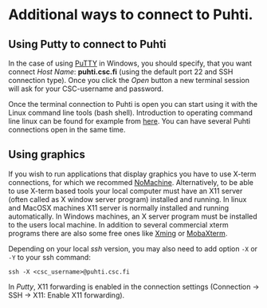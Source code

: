 # Additional ways to connect to Puhti.


## Using Putty to connect to Puhti

In the case of using [PuTTY](https://putty.org/) in Windows, you should specify, that you want connect _Host Name_: **puhti.csc.fi** (using the default port 22 and SSH connection type). Once you click the _Open_ button a new terminal session will ask for your CSC-username and password.

Once the terminal connection to Puhti is open you can start using it with the Linux command line tools (bash shell). Introduction to
operating command line linux can be found for example from [here](https://research.csc.fi/csc-guide-linux-basics-for-csc). You can have several Puhti connections open in the same time.


## Using graphics

If you wish to run applications that display graphics you have to use X-term connections, for which we recommed [NoMachine](../apps/nomachine.md). Alternatively, to be able to use X-term based tools your local computer must have an X11 server (often called as X window server program) installed and running. In linux and MacOSX machines X11 server is normally installed and running automatically. In Windows machines, an X server program must be installed to the users local machine. In addition to several commercial xterm programs there are also some free ones like [Xming](http://www.straightrunning.com/XmingNotes/) or [MobaXterm](https://mobaxterm.mobatek.net/).

Depending on your local _ssh_ version, you may also need to add option `-X` or `-Y` to your ssh command:
```
ssh -X <csc_username>@puhti.csc.fi
```

In _Putty_, X11 forwarding is enabled in the connection settings (Connection -> SSH -> X11: Enable X11 forwarding).





